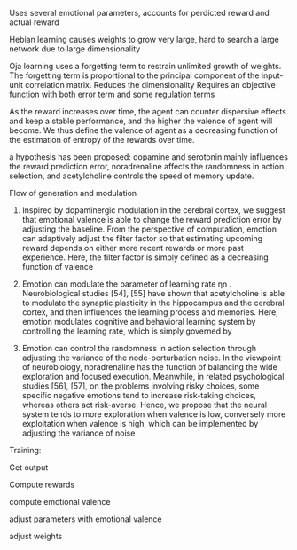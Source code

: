 Uses several emotional parameters, accounts for perdicted reward and actual reward


Hebian learning causes weights to grow very large, hard to search a large network due to large dimensionality

Oja learning uses a forgetting term to restrain unlimited growth of weights. The forgetting term is proportional to the principal component of the input-unit correlation matrix. Reduces the dimensionality
Requires an objective function with both error term and some regulation terms

As the reward increases over time, the agent can counter dispersive effects and keep a stable performance, and the higher the valence of agent will become. We thus define the valence of agent as a decreasing function of the estimation of entropy of the rewards over time.

a hypothesis has been proposed: dopamine and serotonin mainly influences the reward prediction error, noradrenaline affects the randomness in action selection, and acetylcholine controls the speed of memory update.



Flow of generation and modulation

1. Inspired by dopaminergic modulation in the cerebral cortex, we suggest that emotional valence is able to change the reward prediction error by adjusting the baseline. From the perspective of computation, emotion can adaptively adjust the filter factor so that estimating upcoming reward depends on either more recent rewards or more past experience. Here, the filter factor is simply defined as a decreasing function of valence


2. Emotion can modulate the parameter of learning rate ηn . Neurobiological studies [54], [55] have shown that acetylcholine is able to modulate the synaptic plasticity in the hippocampus and the cerebral cortex, and then influences the learning process and memories. Here, emotion modulates cognitive and behavioral learning system by controlling the learning rate, which is simply governed by

3. Emotion can control the randomness in action selection through adjusting the variance of the node-perturbation noise. In the viewpoint of neurobiology, noradrenaline has the function of balancing the wide exploration and focused execution. Meanwhile, in related psychological studies [56], [57], on the problems involving risky choices, some specific negative emotions tend to increase risk-taking choices, whereas others act risk-averse. Hence, we propose that the neural system tends to more exploration when valence is low, conversely more exploitation when valence is high, which can be implemented by adjusting the variance of noise


Training:

Get output

Compute rewards

compute emotional valence

adjust parameters with emotional valence

adjust weights


